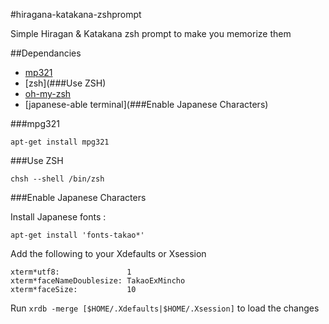 #hiragana-katakana-zshprompt

Simple Hiragan &amp; Katakana zsh prompt to make you memorize them


##Dependancies
 * [mp321](###mpg321)
 * [zsh](###Use ZSH)
 * [oh-my-zsh](https://github.com/robbyrussell/oh-my-zsh)
 * [japanese-able terminal](###Enable Japanese Characters)


###mpg321

`apt-get install mpg321`

###Use ZSH

`chsh --shell /bin/zsh`

###Enable Japanese Characters

Install Japanese fonts :

`apt-get install 'fonts-takao*'`

Add the following to your Xdefaults or Xsession

```
xterm*utf8:               1
xterm*faceNameDoublesize: TakaoExMincho
xterm*faceSize:           10
```

Run `xrdb -merge [$HOME/.Xdefaults|$HOME/.Xsession]` to load the changes
